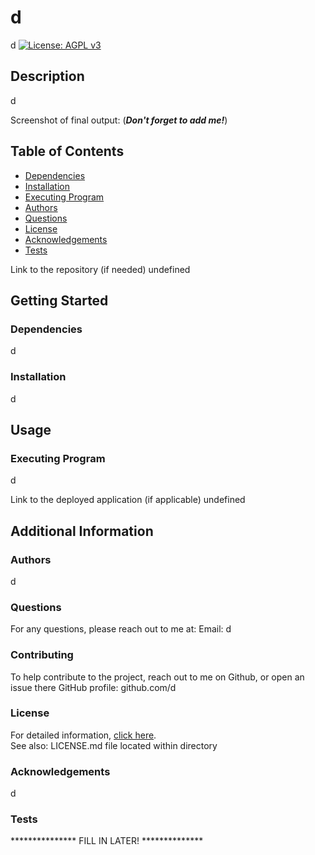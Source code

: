 # d

  d
  [![License: AGPL v3](https://img.shields.io/badge/License-AGPL_v3-blue.svg)](https://www.gnu.org/licenses/agpl-3.0)

  ## Description

  d

  Screenshot of final output: (***Don't forget to add me!***)

  ## Table of Contents
  * [Dependencies](#dependencies)
  * [Installation](#installation)
  * [Executing Program](#execution)
  * [Authors](#authors)
  * [Questions](#questions)
  * [License](#license)
  * [Acknowledgements](#acknowledgements)
  * [Tests](#tests)

  Link to the repository (if needed)
  undefined

  ## Getting Started

  ### Dependencies
  d

  ### Installation
  d

  ## Usage

  ### Executing Program
  d
  
  Link to the deployed application (if applicable)
  undefined

  ## Additional Information

  ### Authors
  d

  ### Questions
  For any questions, please reach out to me at:
  Email: d

  ### Contributing
  To help contribute to the project, reach out to me on Github, or open an issue there
  GitHub profile: github.com/d

  ### License  
  For detailed information, <a href="https://www.gnu.org/licenses/agpl-3.0.en.html">click here</a>.  
  See also: LICENSE.md file located within directory 

  ### Acknowledgements
  d

  ### Tests
  *************** FILL IN LATER! **************
  